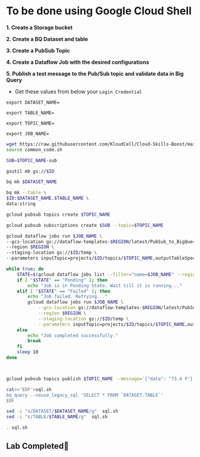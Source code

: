 # **To be done using Google Cloud Shell**

**1. Create a Storage bucket**

**2. Create a BQ Dataset and table**

**3. Create a PubSub Topic**

**4. Create a Dataflow Job with the desired configurations**

**5. Publish a test message to the Pub/Sub topic and validate data in Big Query**

- Get these values from below your `Login Credential`

```
export DATASET_NAME=
```
```
export TABLE_NAME=
```
```
export TOPIC_NAME=
```
```
export JOB_NAME=
```

```bash
wget https://raw.githubusercontent.com/KloudCell/Cloud-Skills-Boost/main/resources/common_code.sh 2> /dev/null
source common_code.sh

SUB=$TOPIC_NAME-sub

gsutil mb gs://$ID

bq mk $DATASET_NAME

bq mk --table \
$ID:$DATASET_NAME.$TABLE_NAME \
data:string

gcloud pubsub topics create $TOPIC_NAME

gcloud pubsub subscriptions create $SUB --topic=$TOPIC_NAME

gcloud dataflow jobs run $JOB_NAME \
--gcs-location gs://dataflow-templates-$REGION/latest/PubSub_to_BigQuery \
--region $REGION \
--staging-location gs://$ID/temp \
--parameters inputTopic=projects/$ID/topics/$TOPIC_NAME,outputTableSpec=$ID:$DATASET_NAME.$TABLE_NAME

while true; do
    STATE=$(gcloud dataflow jobs list --filter="name=$JOB_NAME" --region $REGION --format="get(state)" | head -n 1)
    if [ "$STATE" == "Pending" ]; then
        echo "Job is in Pending State. Wait till it is running..."
    elif [ "$STATE" == "Failed" ]; then
        echo "Job failed. Retrying..."
        gcloud dataflow jobs run $JOB_NAME \
            --gcs-location gs://dataflow-templates-$REGION/latest/PubSub_to_BigQuery \
            --region $REGION \
            --staging-location gs://$ID/temp \
            --parameters inputTopic=projects/$ID/topics/$TOPIC_NAME,outputTableSpec=$ID:$DATASET_NAME.$TABLE_NAME
    else
        echo "Job completed successfully."
        break
    fi
    sleep 10
done



gcloud pubsub topics publish $TOPIC_NAME --message='{"data": "73.4 F"}'

cat<<'EOF'>sql.sh
bq query --nouse_legacy_sql 'SELECT * FROM `DATASET.TABLE`'
EOF

sed -i "s/DATASET/$DATASET_NAME/g"  sql.sh
sed -i "s/TABLE/$TABLE_NAME/g"  sql.sh

. sql.sh
```
## Lab Completed🎉